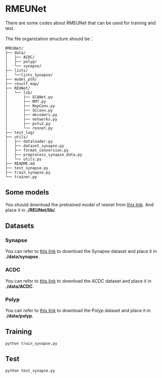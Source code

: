 # RMEUNet
There are some codes about RMEUNet that can be used for training and test.


The file organization structure should be：

```
RMEUNet/
├── data/
│   ├── ACDC/
│   ├── polyp/
│   └── synapse/
├── lists/ 
│   └──lists_Synapse/
├── model_pth/
├── result_map/
├── REUNet/
│   └── lib/
│       ├── ECANet.py
│       ├── RMT.py
│       ├── RepConv.py
│       ├── SCconv.py
│       ├── decoders.py
│       ├── networks.py
│       ├── pvtv2.py
│       └── resnet.py
├── test_log/
├── utils/
│   ├── dataloader.py
│   ├── dataset_synapse.py
│   ├── format_conversion.py
│   ├── preprocess_synapse_data.py
│   └── utils.py
├── README.md
├── test_synapse.py
├── train_synapse.py
└── trainer.py
```
## Some models
You should download the pretrained model of resnet from [this link](https://download.pytorch.org/models/).
And place it in  **./REUNet/lib/**.
## Datasets
### Synapse
You can refer to [this link](https://drive.google.com/file/d/1tGqMx-E4QZpSg2HQbVq5W3KSTHSG0hjK/view) to download the Synapse dataset and place it in **./data/synapse**.
### ACDC
You can refer to [this link](https://drive.google.com/file/d/13qYHNIWTIBzwyFgScORL2RFd002vrPF2/view) to download the ACDC dataset and place it in **./data/ACDC**.
### Polyp
You can refer to [this link](https://drive.google.com/file/d/1pFxb9NbM8mj_rlSawTlcXG1OdVGAbRQC/view) to download the Polyp dataset and place it in **./data/polyp**.
## Training
```
python train_synapse.py
```
## Test
```
python test_synapse.py
```

